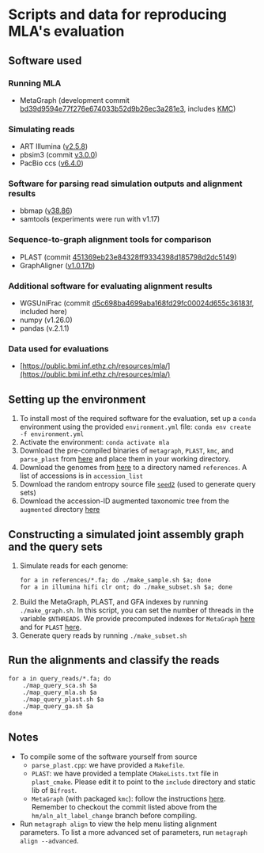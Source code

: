 # Scripts and data for reproducing MLA's evaluation

## Software used
### Running MLA
- MetaGraph (development commit [bd39d9594e77f276e674033b52d9b26ec3a281e3](https://github.com/ratschlab/metagraph/tree/bd39d9594e77f276e674033b52d9b26ec3a281e3), includes [KMC](https://github.com/karasikov/KMC/tree/0e2ffe0f6fa3564bf7305ac35a803a8e972530e8))

### Simulating reads
- ART Illumina ([v2.5.8](https://www.niehs.nih.gov/research/resources/software/biostatistics/art))
- pbsim3 (commit [v3.0.0](https://github.com/yukiteruono/pbsim3/tree/v3.0.0))
- PacBio ccs ([v6.4.0](https://anaconda.org/bioconda/pbccs))

### Software for parsing read simulation outputs and alignment results
- bbmap ([v38.86](https://sourceforge.net/projects/bbmap/))
- samtools (experiments were run with v1.17)

### Sequence-to-graph alignment tools for comparison
- PLAST (commit [451369eb23e84328ff9334398d185798d2dc5149](https://gitlab.ub.uni-bielefeld.de/gi/plast/-/tree/451369eb23e84328ff9334398d185798d2dc5149))
- GraphAligner ([v1.0.17b](https://anaconda.org/bioconda/graphaligner))

### Additional software for evaluating alignment results
- WGSUniFrac (commit [d5c698ba4699aba168fd29fc00024d655c36183f](https://github.com/KoslickiLab/WGSUniFrac/tree/d5c698ba4699aba168fd29fc00024d655c36183f), included here)
- numpy (v1.26.0)
- pandas (v.2.1.1)

### Data used for evaluations
- [https://public.bmi.inf.ethz.ch/resources/mla/](https://public.bmi.inf.ethz.ch/resources/mla/)

## Setting up the environment
1) To install most of the required software for the evaluation, set up a `conda` environment using the provided `environment.yml` file: `conda env create -f environment.yml`
2) Activate the environment: `conda activate mla`
3) Download the pre-compiled binaries of `metagraph`, `PLAST`, `kmc`, and `parse_plast` from [here](https://public.bmi.inf.ethz.ch/resources/mla/software/) and place them in your working directory.
4) Download the genomes from [here](https://public.bmi.inf.ethz.ch/resources/mla/references/) to a directory named `references`. A list of accessions is in `accession_list`
5) Download the random entropy source file [`seed2`](https://public.bmi.inf.ethz.ch/resources/mla/seed2) (used to generate query sets)
6) Download the accession-ID augmented taxonomic tree from the `augmented` directory [here](https://public.bmi.inf.ethz.ch/resources/mla/)

## Constructing a simulated joint assembly graph and the query sets
1) Simulate reads for each genome:
   ```
   for a in references/*.fa; do ./make_sample.sh $a; done
   for a in illumina hifi clr ont; do ./make_subset.sh $a; done
   ```
3) Build the MetaGraph, PLAST, and GFA indexes by running `./make_graph.sh`. In this script, you can set the number of threads in the variable `$NTHREADS`. We provide precomputed indexes for `MetaGraph` [here](https://public.bmi.inf.ethz.ch/resources/mla/graph/) and for `PLAST` [here](https://public.bmi.inf.ethz.ch/resources/mla/plast/).
4) Generate query reads by running `./make_subset.sh`

## Run the alignments and classify the reads
```
for a in query_reads/*.fa; do
    ./map_query_sca.sh $a
    ./map_query_mla.sh $a
    ./map_query_plast.sh $a
    ./map_query_ga.sh $a
done
```

## Notes
- To compile some of the software yourself from source
   - `parse_plast.cpp`: we have provided a `Makefile`.
   - `PLAST`: we have provided a template `CMakeLists.txt` file in `plast_cmake`. Please edit it to point to the `include` directory and static lib of `Bifrost`.
   - `MetaGraph` (with packaged `kmc`): follow the instructions [here](https://metagraph.ethz.ch/static/docs/installation.html#install-from-source). Remember to checkout the commit listed above from the `hm/aln_alt_label_change` branch before compiling.
- Run `metagraph align` to view the help menu listing alignment parameters. To list a more advanced set of parameters, run `metagraph align --advanced`.
